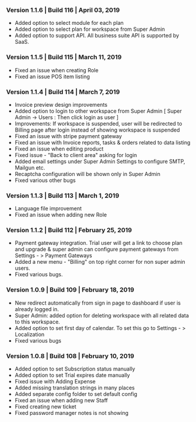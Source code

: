 ### Version 1.1.6 | Build 116 | April 03, 2019

* Added option to select module for each plan
* Added option to select plan for workspace from Super Admin
* Added option to support API. All business suite API is supported by SaaS.

### Version 1.1.5 | Build 115 | March 11, 2019

* Fixed an issue when creating Role
* Fixed an issue POS item listing

### Version 1.1.4 | Build 114 | March 7, 2019

* Invoice preview design improvements
* Added option to login to other workspace from Super Admin [ Super Admin -> Users : Then click login as user ]
* Improvements: If workspace is suspended, user will be redirected to Billing page after login instead of showing workspace is suspended
* Fixed an issue with stripe payment gateway
* Fixed an issue with Invoice reports, tasks & orders related to data listing
* Fixed an issue when editing product
* Fixed issue - "Back to client area" asking for login
* Added email settings under Super Admin Settings to configure SMTP, Mailgun etc.
* Recaptcha configuration will be shown only in Super Admin
* Fixed various other bugs

### Version 1.1.3 | Build 113 | March 1, 2019

* Language file improvement
* Fixed an issue when adding new Role

### Version 1.1.2 | Build 112 | February 25, 2019

* Payment gateway integration. Trial user will get a link to choose plan and upgrade & super admin can configure payment gateways from Settings - > Payment Gateways
* Added a new menu - "Billing" on top right corner for non super admin users.
* Fixed various bugs.
 
### Version 1.0.9 | Build 109 | February 18, 2019

* New redirect automatically from sign in page to dashboard if user is already logged in.
* Super Admin: added option for deleting workspace with all related data to this workspace.
* Added option to set first day of calendar. To set this go to Settings - > Localization
* Fixed various bugs

### Version 1.0.8 | Build 108 | February 10, 2019
* Added option to set Subscription status manually
* Added option to set Trial expires date manually
* Fixed issue with Adding Expense
* Added missing translation strings in many places
* Added separate config folder to set default config
* Fixed an issue when adding new Staff
* Fixed creating new ticket
* Fixed password manager notes is not showing